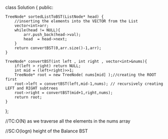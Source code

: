 


class Solution { 
public:

    TreeNode* sortedListToBST(ListNode* head) {
        //inserting the elements into the VECTOR from the List
        vector<int>arr;
        while(head != NULL){
            arr.push_back(head->val);
            head  = head->next;
        }
        return convertBST(0,arr.size()-1,arr);
    }
    
    TreeNode* convertBST(int left , int right , vector<int>&nums){
        if(left > right) return NULL; 
        int mid = (left+right)>>1;
        TreeNode* root = new TreeNode( nums[mid] );//creating the ROOT first
        root->left = convertBST(left,mid-1,nums); // recursively creating LEFT and RIGHT subtrees
        root->right = convertBST(mid+1,right,nums);
        return root;
    }
};

//TC:O(N) as we traverse all the elements in the nums array

//SC:O(logn) height of the Balance BST

